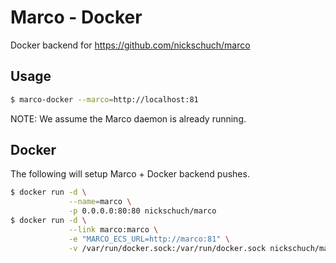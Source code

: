 # Marco - Docker

Docker backend for https://github.com/nickschuch/marco

## Usage

```bash
$ marco-docker --marco=http://localhost:81
```

NOTE: We assume the Marco daemon is already running.

## Docker

The following will setup Marco + Docker backend pushes.

```bash
$ docker run -d \
             --name=marco \
             -p 0.0.0.0:80:80 nickschuch/marco
$ docker run -d \
             --link marco:marco \
             -e "MARCO_ECS_URL=http://marco:81" \
             -v /var/run/docker.sock:/var/run/docker.sock nickschuch/marco-ecs
```


